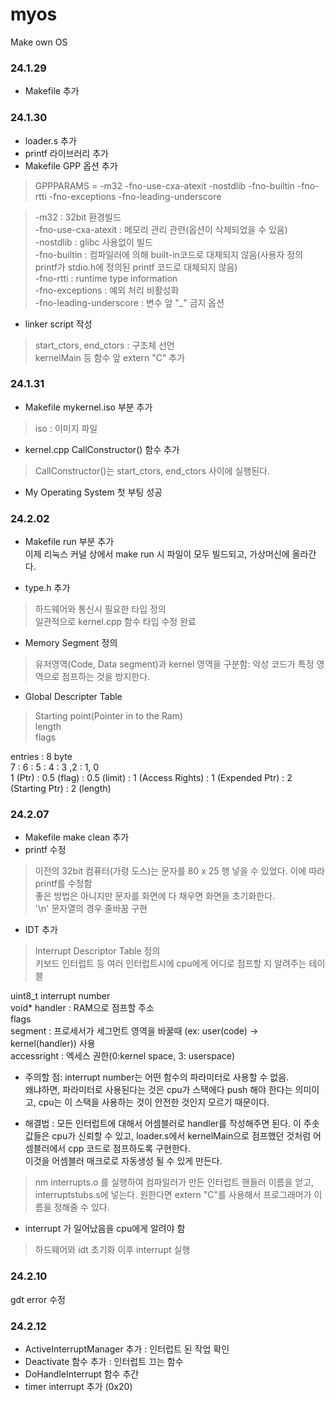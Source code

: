 # myos
Make own OS

### 24.1.29
* Makefile 추가

### 24.1.30
* loader.s 추가
* printf 라이브러리 추가   
* Makefile GPP 옵션 추가    
>GPPPARAMS = -m32 -fno-use-cxa-atexit -nostdlib -fno-builtin -fno-rtti -fno-exceptions -fno-leading-underscore   

>-m32 : 32bit 환경빌드   
>-fno-use-cxa-atexit : 메모리 관리 관련(옵션이 삭제되었을 수 있음)   
>-nostdlib : glibc 사용없이 빌드   
>-fno-builtin : 컴파일러에 의해 built-in코드로 대체되지 않음(사용자 정의 printf가 stdio.h에 정의된 printf 코드로 대체되지 않음)   
>-fno-rtti : runtime type information   
>-fno-exceptions : 예외 처리 비활성화   
>-fno-leading-underscore : 변수 앞 "_" 금지 옵션     
   
* linker script 작성   
> start_ctors, end_ctors : 구조체 선언   
> kernelMain 등 함수 앞 extern "C" 추가   

### 24.1.31
* Makefile mykernel.iso 부분 추가   
> iso : 이미지 파일   
   
* kernel.cpp CallConstructor() 함수 추가
> CallConstructor()는 start_ctors, end_ctors 사이에 실행된다.   

   
* My Operating System 첫 부팅 성공


### 24.2.02
* Makefile run 부분 추가   
이제 리눅스 커널 상에서 make run 시 파일이 모두 빌드되고, 가상머신에 올라간다.   
   
* type.h 추가   
> 하드웨어와 통신시 필요한 타입 정의   
> 일관적으로 kernel.cpp 함수 타입 수정 완료   

* Memory Segment 정의   
> 유저영역(Code, Data segment)과 kernel 영역을 구분함: 악성 코드가 특정 영역으로 점프하는 것을 방지한다.

* Global Descripter Table
> Starting point(Pointer in to the Ram)   
> length   
> flags   

entries : 8 byte   
    7   :             6            :         5         :         4        :        3 ,2       :     1, 0    
1 (Ptr) : 0.5 (flag) : 0.5 (limit) : 1 (Access Rights) : 1 (Expended Ptr) : 2 (Starting Ptr) : 2 (length)
   

### 24.2.07
* Makefile make clean 추가   
* printf 수정
> 이전의 32bit 컴퓨터(가령 도스)는 문자를 80 x 25 행 넣을 수 있었다. 이에 따라 printf를 수정함   
좋은 방법은 아니지만 문자를 화면에 다 채우면 화면을 초기화한다.   
> '\n' 문자열의 경우 줄바꿈 구현   

* IDT 추가   
> Interrupt Descriptor Table 정의   
> 키보드 인터럽트 등 여러 인터럽트시에 cpu에게 어디로 점프할 지 알려주는 테이블

uint8_t interrupt number    
void*   handler : RAM으로 점프할 주소   
        flags   
        segment : 프로세서가 세그먼트 영역을 바꿀때 (ex: user(code) -> kernel(handler)) 사용    
        accessright : 엑세스 권한(0:kernel space, 3: userspace)   

* 주의할 점: interrupt number는 어떤 함수의 파라미터로 사용할 수 없음.   
왜냐하면, 파라미터로 사용된다는 것은 cpu가 스택에다 push 해야 한다는 의미이고, cpu는 이 스택을 사용하는 것이 안전한 것인지 모르기 때문이다.   
   
* 해결법 : 모든 인터럽트에 대해서 어셈블러로 handler를 작성해주면 된다. 이 주솟값들은 cpu가 신뢰할 수 있고, loader.s에서 kernelMain으로 점프했던 것처럼 어셈블러에서 cpp 코드로 점프하도록 구현한다.   
이것을 어셈블러 매크로로 자동생성 될 수 있게 만든다.   
> nm interrupts.o 를 실행하여 컴파일러가 만든 인터럽트 핸들러 이름을 얻고, interruptstubs.s에 넣는다. 원한다면 extern "C"를 사용해서 프로그래머가 이름을 정해줄 수 있다.   

    
* interrupt 가 일어났음을 cpu에게 알려야 함   
> 하드웨어와 idt 초기화 이후 interrupt 실행   

### 24.2.10
gdt error 수정

### 24.2.12
* ActiveInterruptManager 추가 : 인터럽트 된 작업 확인
* Deactivate 함수 추가 : 인터럽트 끄는 함수
* DoHandleInterrupt 함수 추간
* timer interrupt 추가 (0x20)



